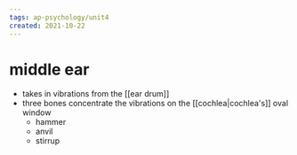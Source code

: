 ```yaml
---
tags: ap-psychology/unit4 
created: 2021-10-22
---
```


# middle ear

- takes in vibrations from the [[ear drum]]
- three bones concentrate the vibrations on the [[cochlea|cochlea's]] oval window
	- hammer
	- anvil
	- stirrup 
